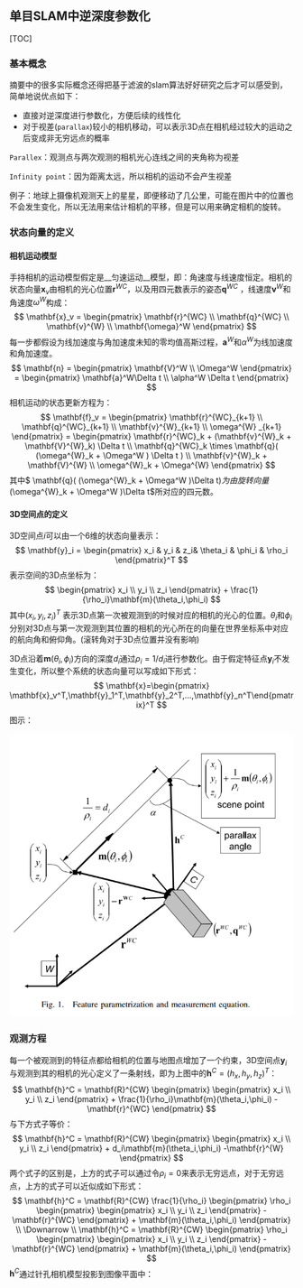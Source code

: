 ## 单目SLAM中逆深度参数化

[TOC]

### 基本概念

摘要中的很多实际概念还得把基于滤波的slam算法好好研究之后才可以感受到，简单地说优点如下：

+ 直接对逆深度进行参数化，方便后续的线性化
+ 对于视差(`parallax`)较小的相机移动，可以表示3D点在相机经过较大的运动之后变成非无穷远点的概率

`Parallex`：观测点与两次观测的相机光心连线之间的夹角称为视差

`Infinity point`：因为距离太远，所以相机的运动不会产生视差

例子：地球上摄像机观测天上的星星，即便移动了几公里，可能在图片中的位置也不会发生变化，所以无法用来估计相机的平移，但是可以用来确定相机的旋转。

### 状态向量的定义

#### 相机运动模型

手持相机的运动模型假定是__匀速运动__模型，即：角速度与线速度恒定。相机的状态向量$\mathbf{x}_v$由相机的光心位置$\mathbf{r}^{WC}$，以及用四元数表示的姿态$\mathbf{q}^{WC}$ ，线速度$\mathbf{v}^W$和角速度$\omega^{W}$构成：
$$
\mathbf{x}_v = 
\begin{pmatrix}
\mathbf{r}^{WC} \\
\mathbf{q}^{WC} \\
\mathbf{v}^{W} \\
\mathbf{\omega}^W 
\end{pmatrix}
$$
每一步都假设为线加速度与角加速度未知的零均值高斯过程，$\mathbf{a}^W$和$\alpha^W$为线加速度和角加速度。
$$
\mathbf{n} =
\begin{pmatrix}
\mathbf{V}^W \\
\Omega^W
\end{pmatrix}
= \begin{pmatrix}
\mathbf{a}^W\Delta t \\
\alpha^W \Delta t
\end{pmatrix}
$$
相机运动的状态更新方程为：
$$
\mathbf{f}_v = 
\begin{pmatrix}
\mathbf{r}^{WC}_{k+1} \\
\mathbf{q}^{WC}_{k+1} \\
\mathbf{v}^{W}_{k+1} \\
\omega^{W} _{k+1}
\end{pmatrix}
= \begin{pmatrix}
\mathbf{r}^{WC}_k + (\mathbf{v}^{W}_k + \mathbf{V}^{W}_k) \Delta t \\
\mathbf{q}^{WC}_k \times \mathbf{q}( (\omega^{W}_k + \Omega^W ) \Delta t )  \\
\mathbf{v}^{W}_k + \mathbf{V}^{W} \\
\omega^{W}_k + \Omega^{W}
\end{pmatrix}
$$
其中$ \mathbf{q}( (\omega^{W}_k + \Omega^W )\Delta t)$为由旋转向量$(\omega^{W}_k + \Omega^W )\Delta t$所对应的四元数。

####  3D空间点的定义

3D空间点$i$可以由一个6维的状态向量表示：
$$
\mathbf{y}_i = \begin{pmatrix}
x_i & y_i & z_i& \theta_i & \phi_i & \rho_i 
\end{pmatrix}^T 
$$
表示空间的3D点坐标为：
$$
\begin{pmatrix}
x_i \\
y_i \\
z_i 
\end{pmatrix} + \frac{1}{\rho_i}\mathbf{m}(\theta_i,\phi_i)
$$
其中$(x_i,y_i,z_i)^T$ 表示3D点第一次被观测到的时候对应的相机的光心的位置。$\theta_i$和$\phi_i$分别对3D点与第一次观测到其位置的相机的光心所在的向量在世界坐标系中对应的航向角和俯仰角。(滚转角对于3D点位置并没有影响)

3D点沿着$\mathbf{m}(\theta_i,\phi_i)$方向的深度$d_i$通过$\rho_i=1/d_i$进行参数化。由于假定特征点$\mathbf{y}_i$不发生变化，所以整个系统的状态向量可以写成如下形式：
$$
\mathbf{x}=\begin{pmatrix} \mathbf{x}_v^T,\mathbf{y}_1^T,\mathbf{y}_2^T,...,\mathbf{y}_n^T\end{pmatrix}^T
$$
图示：

![](../../resources/paper_figure/inverse_depth_paper.png)



### 观测方程

每一个被观测到的特征点都给相机的位置与地图点增加了一个约束，3D空间点$\mathbf{y}_i$ 与观测到其的相机的光心定义了一条射线，即为上图中的$\mathbf{h}^C=(h_x, h_y, h_z)^T$：
$$
\mathbf{h}^C  = \mathbf{R}^{CW}
\begin{pmatrix}
\begin{pmatrix}
x_i \\
y_i \\
z_i 
\end{pmatrix} + \frac{1}{\rho_i}\mathbf{m}(\theta_i,\phi_i) -\mathbf{r}^{WC}
\end{pmatrix}
$$
与下方式子等价：
$$
\mathbf{h}^C  = \mathbf{R}^{CW}
\begin{pmatrix}
\begin{pmatrix}
x_i \\
y_i \\
z_i 
\end{pmatrix} + d_i\mathbf{m}(\theta_i,\phi_i) -\mathbf{r}^{W}
\end{pmatrix}
$$
两个式子的区别是，上方的式子可以通过令$\rho_i=0$来表示无穷远点，对于无穷远点，上方的式子可以近似成如下形式：
$$
\mathbf{h}^C  = \mathbf{R}^{CW}
\frac{1}{\rho_i}
\begin{pmatrix}
\rho_i
\begin{pmatrix}
\begin{pmatrix}
x_i \\
y_i \\
z_i 
\end{pmatrix}  -\mathbf{r}^{WC}
\end{pmatrix} + \mathbf{m}(\theta_i,\phi_i)
\end{pmatrix} \\
\Downarrow \\
\mathbf{h}^C  = \mathbf{R}^{CW}
\begin{pmatrix}
\rho_i
\begin{pmatrix}
\begin{pmatrix}
x_i \\
y_i \\
z_i 
\end{pmatrix}  -\mathbf{r}^{WC}
\end{pmatrix} + \mathbf{m}(\theta_i,\phi_i)
\end{pmatrix}
$$
$\mathbf{h}^C$通过针孔相机模型投影到图像平面中：



